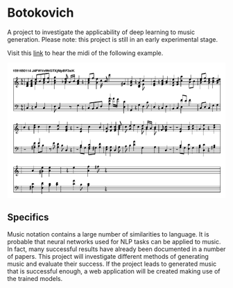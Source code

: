 # Botokovich
A project to investigate the applicability of deep learning to music generation.
Please note: this project is still in an early experimental stage.

Visit this [link](https://www.youtube.com/watch?v=HFZNpdqYKnU) to hear the midi of the following example.

![Generated music img](https://github.com/jhochmuth/Botokovich/blob/master/data/generated_examples/exemplary_examples/chorales/sheetmusic_300hs_10bs_001lr_40e_0.png)


## Specifics
Music notation contains a large number of similarities to language.
It is probable that neural networks used for NLP tasks can be applied to music. In fact, many successful results have already been documented in a number of papers.
This project will investigate different methods of generating music and evaluate their success.
If the project leads to generated music that is successful enough, a web application will be created making use of the trained models.
